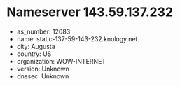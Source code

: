 # Nameserver 143.59.137.232

* as_number: 12083
* name: static-137-59-143-232.knology.net.
* city: Augusta
* country: US
* organization: WOW-INTERNET
* version: Unknown
* dnssec: Unknown
